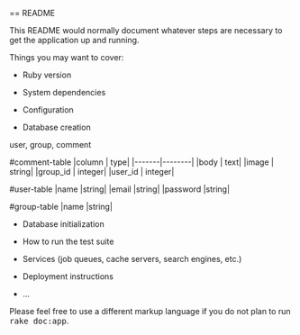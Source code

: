 == README

This README would normally document whatever steps are necessary to get the
application up and running.

Things you may want to cover:

* Ruby version

* System dependencies

* Configuration

* Database creation

user, group, comment

#comment-table
|column | type|
|-------|--------|
|body | text|
|image | string|
|group_id | integer|
|user_id | integer|

#user-table
|name |string|
|email |string|
|password |string|

#group-table
|name |string|

* Database initialization

* How to run the test suite

* Services (job queues, cache servers, search engines, etc.)

* Deployment instructions

* ...


Please feel free to use a different markup language if you do not plan to run
<tt>rake doc:app</tt>.
